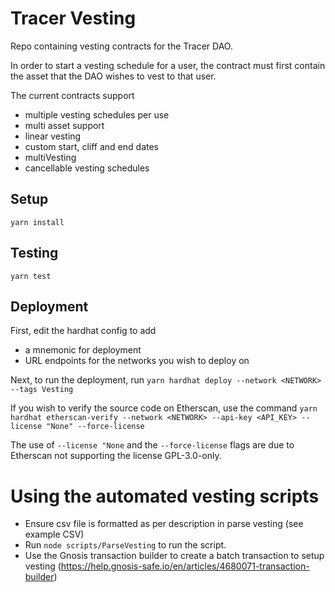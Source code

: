# Tracer Vesting
Repo containing vesting contracts for the Tracer DAO.

In order to start a vesting schedule for a user, the contract must first contain the asset that the DAO wishes to vest to that user.

The current contracts support
- multiple vesting schedules per use
- multi asset support
- linear vesting
- custom start, cliff and end dates
- multiVesting
- cancellable vesting schedules

## Setup
`yarn install`

## Testing
`yarn test`

## Deployment
First, edit the hardhat config to add
- a mnemonic for deployment
- URL endpoints for the networks you wish to deploy on

Next, to run the deployment, run
`yarn hardhat deploy --network <NETWORK> --tags Vesting`

If you wish to verify the source code on Etherscan, use the command
`yarn hardhat etherscan-verify --network <NETWORK> --api-key <API_KEY> --license "None" --force-license`

The use of `--license "None` and the `--force-license` flags are due to Etherscan not supporting the license GPL-3.0-only.

# Using the automated vesting scripts
- Ensure csv file is formatted as per description in parse vesting (see example CSV)
- Run `node scripts/ParseVesting` to run the script.
- Use the Gnosis transaction builder to create a batch transaction to setup vesting (https://help.gnosis-safe.io/en/articles/4680071-transaction-builder)